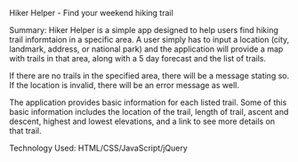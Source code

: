 Hiker Helper - Find your weekend hiking trail

Summary:
Hiker Helper is a simple app designed to help users find hiking trail informtaion in a specific area. A user simply has to input a location (city, landmark, address, or national park) and the application will provide a map with trails in that area, along with a 5 day forecast and the list of trails. 

If there are no trails in the specified area, there will be a message stating so. If the location is invalid, there will be an error message as well.

The application provides basic information for each listed trail. Some of this basic information includes the location of the trail, length of trail, ascent and descent, highest and lowest elevations, and a link to see more details on that trail.

Technology Used:
HTML/CSS/JavaScript/jQuery
